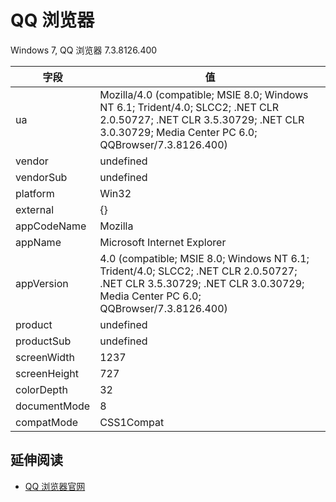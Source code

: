 
# QQ 浏览器


Windows 7, QQ 浏览器 7.3.8126.400

| 字段         | 值                                                                                                                                                                              |
|--------------|---------------------------------------------------------------------------------------------------------------------------------------------------------------------------------|
| ua           | Mozilla/4.0 (compatible; MSIE 8.0; Windows NT 6.1; Trident/4.0; SLCC2; .NET CLR 2.0.50727; .NET CLR 3.5.30729; .NET CLR 3.0.30729; Media Center PC 6.0; QQBrowser/7.3.8126.400) |
| vendor       | undefined                                                                                                                                                                       |
| vendorSub    | undefined                                                                                                                                                                       |
| platform     | Win32                                                                                                                                                                           |
| external     | {}                                                                                                                                                                              |
| appCodeName  | Mozilla                                                                                                                                                                         |
| appName      | Microsoft Internet Explorer                                                                                                                                                     |
| appVersion   | 4.0 (compatible; MSIE 8.0; Windows NT 6.1; Trident/4.0; SLCC2; .NET CLR 2.0.50727; .NET CLR 3.5.30729; .NET CLR 3.0.30729; Media Center PC 6.0; QQBrowser/7.3.8126.400)         |
| product      | undefined                                                                                                                                                                       |
| productSub   | undefined                                                                                                                                                                       |
| screenWidth  | 1237                                                                                                                                                                            |
| screenHeight | 727                                                                                                                                                                             |
| colorDepth   | 32                                                                                                                                                                              |
| documentMode | 8                                                                                                                                                                               |
| compatMode   | CSS1Compat                                                                                                                                                                      |

## 延伸阅读

* [QQ 浏览器官网](http://browser.qq.com/)
